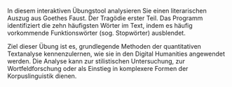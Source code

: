 In diesem interaktiven Übungstool analysieren Sie einen literarischen Auszug aus Goethes Faust. Der Tragödie erster Teil. Das Programm identifiziert die zehn häufigsten Wörter im Text, indem es häufig vorkommende Funktionswörter (sog. Stopwörter) ausblendet.

Ziel dieser Übung ist es, grundlegende Methoden der quantitativen Textanalyse kennenzulernen, wie sie in den Digital Humanities angewendet werden. Die Analyse kann zur stilistischen Untersuchung, zur Wortfeldforschung oder als Einstieg in komplexere Formen der Korpuslinguistik dienen.
